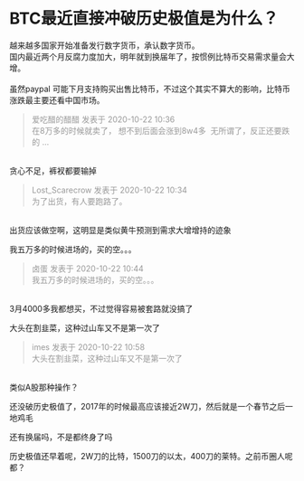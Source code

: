 # BTC最近直接冲破历史极值是为什么？


越来越多国家开始准备发行数字货币，承认数字货币。<br />
国内最近两个月反腐力度加大，明年就到换届年了，按惯例比特币交易需求量会大增。<br />
<br />
虽然paypal 可能下月支持购买出售比特币，不过这个其实不算大的影响，比特币涨跌最主要还看中国市场。

<div class="quote"><blockquote><font color="#999999">爱吃醋的醋醋 发表于 2020-10-22 10:36</font><br />
<font color="#999999">在8万多的时候就卖了， 想不到后面会涨到8w4多&nbsp;&nbsp;无所谓了，反正还要跌的 ...</font></blockquote></div><br />
贪心不足，裤衩都要输掉<br />


<div class="quote"><blockquote><font color="#999999">Lost_Scarecrow 发表于 2020-10-22 10:34</font><br />
<font color="#999999">为了出货，有人要跑路了。</font></blockquote></div><br />
出货应该做空啊，这明显是类似黄牛预测到需求大增增持的迹象

我五万多的时候进场的，买的空。。。

<div class="quote"><blockquote><font color="#999999">卤蛋 发表于 2020-10-22 10:44</font><br />
<font color="#999999">我五万多的时候进场的，买的空。。。</font></blockquote></div><br />
3月4000多我都想买，不过觉得容易被套路就没搞了

大头在割韭菜，这种过山车又不是第一次了

<div class="quote"><blockquote><font color="#999999">imes 发表于 2020-10-22 10:58</font><br />
<font color="#999999">大头在割韭菜，这种过山车又不是第一次了</font></blockquote></div><br />
类似A股那种操作？

还没破历史极值了，2017年的时候最高应该接近2W刀，然后就是一个春节之后一地鸡毛

还有换届吗，不是都终身了吗<img id="aimg_yTJe5" onclick="zoom(this, this.src, 0, 0, 0)" class="zoom" src="https://cdn.jsdelivr.net/gh/hishis/forum-master/public/images/patch.gif" onmouseover="img_onmouseoverfunc(this)" onload="thumbImg(this)" border="0" alt="" />

历史极值还早着呢，2W刀的比特，1500刀的以太，400刀的莱特。之前币圈人呢都？
